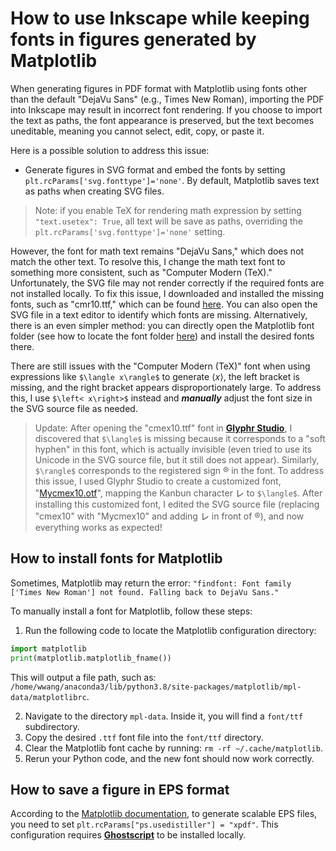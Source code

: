 # How to use Inkscape while keeping fonts in figures generated by Matplotlib

When generating figures in PDF format with Matplotlib using fonts other than the default "DejaVu Sans" (e.g., Times New Roman), importing the PDF into Inkscape may result in incorrect font rendering. If you choose to import the text as paths, the font appearance is preserved, but the text becomes uneditable, meaning you cannot select, edit, copy, or paste it.

Here is a possible solution to address this issue:

* Generate figures in SVG format and embed the fonts by setting `plt.rcParams['svg.fonttype']='none'`. By default, Matplotlib saves text as paths when creating SVG files.

> Note: if you enable TeX for rendering math expression by setting `"text.usetex": True`, all text will be save as paths, overriding the `plt.rcParams['svg.fonttype']='none'` setting.


However, the font for math text remains "DejaVu Sans," which does not match the other text. To resolve this, I change the math text font to something more consistent, such as "Computer Modern (TeX)." Unfortunately, the SVG file may not render correctly if the required fonts are not installed locally. To fix this issue, I downloaded and installed the missing fonts, such as "cmr10.ttf," which can be found [here](https://github.com/ClassroomPresenter/CP3/blob/master/Fonts/cmr10.ttf). You can also open the SVG file in a text editor to identify which fonts are missing.
Alternatively, there is an even simpler method: you can directly open the Matplotlib font folder (see how to locate the font folder [here](#how-to-install-fonts-for-matplotlib)) and install the desired fonts there.

There are still issues with the "Computer Modern (TeX)" font when using expressions like `$\langle x\rangle$` to generate $\langle x\rangle$, the left bracket is missing, and the right bracket appears disproportionately large. To address this, I use `$\left< x\right>$` instead and ***manually*** adjust the font size in the SVG source file as needed.

> Update: After opening the "cmex10.ttf" font in [**Glyphr Studio**](https://www.glyphrstudio.com/online), I discovered that `$\langle$` is missing because it corresponds to a "soft hyphen" in this font, which is actually invisible (even tried to use its Unicode in the SVG source file, but it still does not appear). Similarly, `$\rangle$` corresponds to the registered sign ® in the font. To address this issue, I used Glyphr Studio to create a customized font, "[Mycmex10.otf](/plot_template/Inkscape/Mycmex10-Regular.otf)", mapping the Kanbun character ㆑ to `$\langle$`. After installing this customized font, I edited the SVG source file (replacing "cmex10" with "Mycmex10" and adding ㆑ in front of ®), and now everything works as expected!

## How to install fonts for Matplotlib

Sometimes, Matplotlib may return the error: `"findfont: Font family ['Times New Roman'] not found. Falling back to DejaVu Sans."`

To manually install a font for Matplotlib, follow these steps:

1. Run the following code to locate the Matplotlib configuration directory:
``` python
import matplotlib
print(matplotlib.matplotlib_fname())
```
This will output a file path, such as: `/home/wwang/anaconda3/lib/python3.8/site-packages/matplotlib/mpl-data/matplotlibrc`.

2. Navigate to the directory `mpl-data`. Inside it, you will find a `font/ttf` subdirectory.
3. Copy the desired `.ttf` font file into the `font/ttf` directory.
4. Clear the Matplotlib font cache by running: `rm -rf ~/.cache/matplotlib`.
5. Rerun your Python code, and the new font should now work correctly.

## How to save a figure in EPS format

According to the [Matplotlib documentation](https://matplotlib.org/stable/users/explain/text/usetex.html#postscript-options), to generate scalable EPS files, you need to set `plt.rcParams["ps.usedistiller"] = "xpdf"`.
This configuration requires [**Ghostscript**](https://ghostscript.com/releases/gsdnld.html) to be installed locally.
